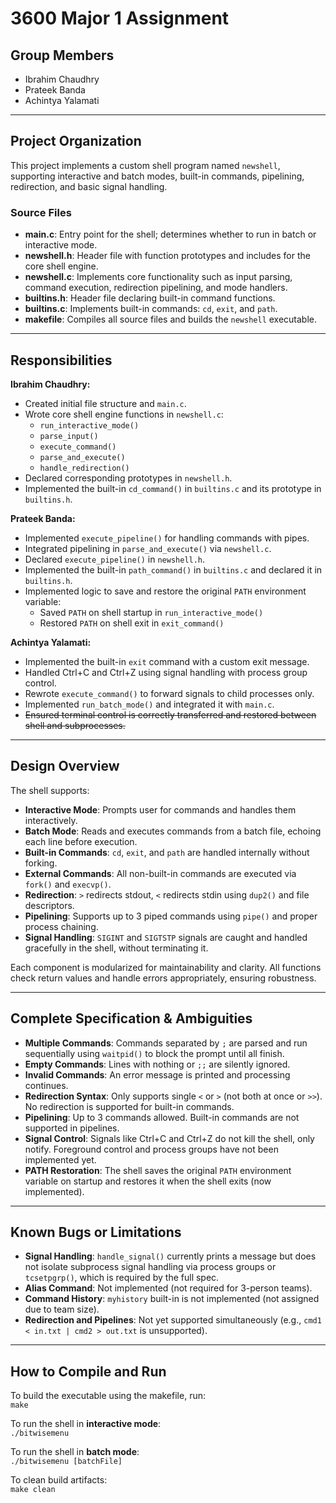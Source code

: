 # 3600 Major 1 Assignment

## Group Members
- Ibrahim Chaudhry
- Prateek Banda
- Achintya Yalamati

---

## Project Organization

This project implements a custom shell program named `newshell`, supporting interactive and batch modes, built-in commands, pipelining, redirection, and basic signal handling.

### Source Files

- **main.c**: Entry point for the shell; determines whether to run in batch or interactive mode.
- **newshell.h**: Header file with function prototypes and includes for the core shell engine.
- **newshell.c**: Implements core functionality such as input parsing, command execution, redirection pipelining, and mode handlers.
- **builtins.h**: Header file declaring built-in command functions.
- **builtins.c**: Implements built-in commands: `cd`, `exit`, and `path`.
- **makefile**: Compiles all source files and builds the `newshell` executable.

---

## Responsibilities

**Ibrahim Chaudhry:**
- Created initial file structure and `main.c`.
- Wrote core shell engine functions in `newshell.c`:
  - `run_interactive_mode()`
  - `parse_input()`
  - `execute_command()`
  - `parse_and_execute()`
  - `handle_redirection()`
- Declared corresponding prototypes in `newshell.h`.
- Implemented the built-in `cd_command()` in `builtins.c` and its prototype in `builtins.h`.

**Prateek Banda:**
- Implemented `execute_pipeline()` for handling commands with pipes.
- Integrated pipelining in `parse_and_execute()` via `newshell.c`.
- Declared `execute_pipeline()` in `newshell.h`.
- Implemented the built-in `path_command()` in `builtins.c` and declared it in `builtins.h`.
- Implemented logic to save and restore the original `PATH` environment variable:
  - Saved `PATH` on shell startup in `run_interactive_mode()`
  - Restored `PATH` on shell exit in `exit_command()`

**Achintya Yalamati:**
- Implemented the built-in `exit` command with a custom exit message.
- Handled Ctrl+C and Ctrl+Z using signal handling with process group control.
- Rewrote `execute_command()` to forward signals to child processes only.
- Implemented `run_batch_mode()` and integrated it with `main.c`.
- ~~Ensured terminal control is correctly transferred and restored between shell and subprocesses.~~

---

## Design Overview

The shell supports:

- **Interactive Mode**: Prompts user for commands and handles them interactively.
- **Batch Mode**: Reads and executes commands from a batch file, echoing each line before execution.
- **Built-in Commands**: `cd`, `exit`, and `path` are handled internally without forking.
- **External Commands**: All non-built-in commands are executed via `fork()` and `execvp()`.
- **Redirection**: `>` redirects stdout, `<` redirects stdin using `dup2()` and file descriptors.
- **Pipelining**: Supports up to 3 piped commands using `pipe()` and proper process chaining.
- **Signal Handling**: `SIGINT` and `SIGTSTP` signals are caught and handled gracefully in the shell, without terminating it.

Each component is modularized for maintainability and clarity. All functions check return values and handle errors appropriately, ensuring robustness.

---

## Complete Specification & Ambiguities

- **Multiple Commands**: Commands separated by `;` are parsed and run sequentially using `waitpid()` to block the prompt until all finish.
- **Empty Commands**: Lines with nothing or `;;` are silently ignored.
- **Invalid Commands**: An error message is printed and processing continues.
- **Redirection Syntax**: Only supports single `<` or `>` (not both at once or `>>`). No redirection is supported for built-in commands.
- **Pipelining**: Up to 3 commands allowed. Built-in commands are not supported in pipelines.
- **Signal Control**: Signals like Ctrl+C and Ctrl+Z do not kill the shell, only notify. Foreground control and process groups have not been implemented yet.
- **PATH Restoration**: The shell saves the original `PATH` environment variable on startup and restores it when the shell exits (now implemented).

---

## Known Bugs or Limitations

- **Signal Handling**: `handle_signal()` currently prints a message but does not isolate subprocess signal handling via process groups or `tcsetpgrp()`, which is required by the full spec.
- **Alias Command**: Not implemented (not required for 3-person teams).
- **Command History**: `myhistory` built-in is not implemented (not assigned due to team size).
- **Redirection and Pipelines**: Not yet supported simultaneously (e.g., `cmd1 < in.txt | cmd2 > out.txt` is unsupported).

---

## How to Compile and Run
To build the executable using the makefile, run:<br>
`make`

To run the shell in **interactive mode**:<br>
`./bitwisemenu`

To run the shell in **batch mode**:<br>
`./bitwisemenu [batchFile]`

To clean build artifacts:<br>
`make clean`

